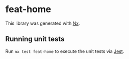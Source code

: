 # feat-home

This library was generated with [Nx](https://nx.dev).

## Running unit tests

Run `nx test feat-home` to execute the unit tests via [Jest](https://jestjs.io).
